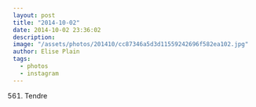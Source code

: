 ```yaml
---
layout: post
title: "2014-10-02"
date: 2014-10-02 23:36:02
description: 
image: "/assets/photos/201410/cc87346a5d3d11559242696f582ea102.jpg"
author: Elise Plain
tags: 
  - photos
  - instagram
---
```


561. Tendre
<p></p>
